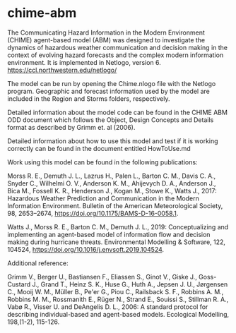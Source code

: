 # chime-abm

The Communicating Hazard Information in the Modern Environment (CHIME) agent-based model (ABM) was designed to investigate the dynamics of hazardous weather communication and decision making in the context of evolving hazard forecasts and the complex modern information environment. It is implemented in Netlogo, version 6. https://ccl.northwestern.edu/netlogo/

The model can be run by opening the Chime.nlogo file with the Netlogo program. Geographic and forecast information used by the model are included in the Region and Storms folders, respectively.

Detailed information about the model code can be found in the CHIME ABM ODD document which follows the Object, Design Concepts and Details format as described by Grimm et. al (2006). 

Detailed information about how to use this model and test if it is working correctly can be found in the document entitled HowToUse.md

Work using this model can be found in the following publications:

Morss R. E., Demuth J. L., Lazrus H., Palen L., Barton C. M., Davis C. A., Snyder C., Wilhelmi O. V., Anderson K. M., Ahijevych D. A., Anderson J., Bica M., Fossell K. R., Henderson J., Kogan M., Stowe K., Watts J., 2017: Hazardous Weather Prediction and Communication in the Modern Information Environment. Bulletin of the American Meteorological Society, 98, 2653–2674, https://doi.org/10.1175/BAMS-D-16-0058.1.

Watts J., Morss R. E., Barton C. M., Demuth J. L., 2019: Conceptualizing and implementing an agent-based model of information flow and decision making during hurricane threats. Environmental Modelling & Software, 122, 104524, https://doi.org/10.1016/j.envsoft.2019.104524.

Additional reference:

Grimm V., Berger U., Bastiansen F., Eliassen S., Ginot V., Giske J., Goss-Custard J., Grand T., Heinz S. K., Huse G., Huth A., Jepsen J. U., Jørgensen C., Mooij W. M., Müller B., Pe'er G., Piou C., Railsback S. F., Robbins A. M., Robbins M. M., Rossmanith E., Rüger N., Strand E., Souissi S., Stillman R. A., Vabø R., Visser U. and DeAngelis D. L., 2006: A standard protocol for describing individual-based and agent-based models. Ecological Modelling, 198,(1-2), 115-126.


